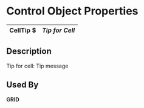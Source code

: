 # Control Object Properties

**CellTip $** |  **_Tip for Cell_**  
---|---  
  
## Description

Tip for cell: Tip message

## Used By

**GRID**
